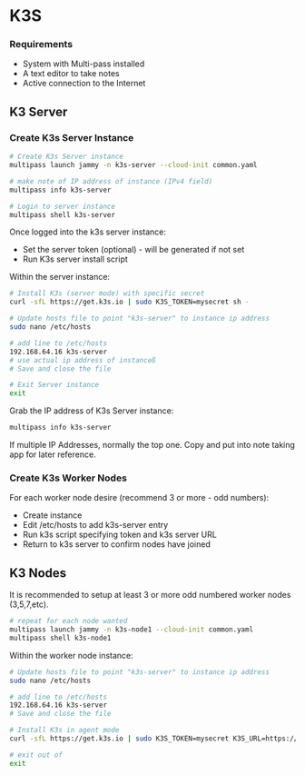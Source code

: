 # K3S

### Requirements

 * System with Multi-pass installed
 * A text editor to take notes
 * Active connection to the Internet

## K3 Server

### Create K3s Server Instance

```bash
# Create K3s Server instance
multipass launch jammy -n k3s-server --cloud-init common.yaml

# make note of IP address of instance (IPv4 field)
multipass info k3s-server

# Login to server instance
multipass shell k3s-server
```

Once logged into the k3s server instance:
* Set the server token (optional) - will be generated if not set
* Run K3s server install script

Within the server instance:

```bash 
# Install K3s (server mode) with specific secret
curl -sfL https://get.k3s.io | sudo K3S_TOKEN=mysecret sh -

# Update hosts file to point "k3s-server" to instance ip address
sudo nano /etc/hosts

# add line to /etc/hosts
192.168.64.16 k3s-server
# use actual ip address of instanceß
# Save and close the file

# Exit Server instance
exit
```

Grab the IP address of K3s Server instance:

```bash
multipass info k3s-server
```

If multiple IP Addresses, normally the top one. Copy and put into note taking app for later reference.

### Create K3s Worker Nodes

For each worker node desire (recommend 3 or more - odd numbers):

 * Create instance
 * Edit /etc/hosts to add k3s-server entry
 * Run k3s script specifying token and k3s server URL
 * Return to k3s server to confirm nodes have joined

## K3 Nodes

It is recommended to setup at least 3 or more odd numbered worker nodes (3,5,7,etc).

```bash
# repeat for each node wanted
multipass launch jammy -n k3s-node1 --cloud-init common.yaml
multipass shell k3s-node1
```

Within the worker node instance:

```bash
# Update hosts file to point "k3s-server" to instance ip address
sudo nano /etc/hosts

# add line to /etc/hosts
192.168.64.16 k3s-server
# Save and close the file

# Install K3s in agent mode
curl -sfL https://get.k3s.io | sudo K3S_TOKEN=mysecret K3S_URL=https://k3s-server:6443 sh -

# exit out of 
exit
```